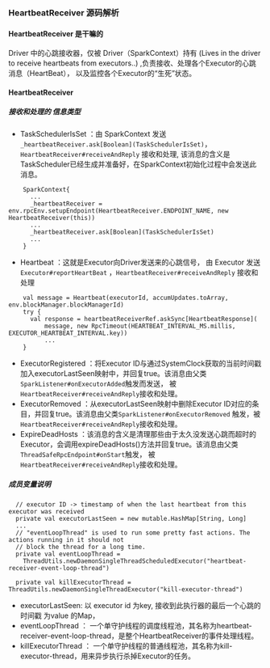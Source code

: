 ### HeartbeatReceiver 源码解析

#### HeartbeatReceiver 是干嘛的
 Driver 中的心跳接收器，仅被 Driver（SparkContext）持有 (Lives in the driver to receive heartbeats from executors..) ,负责接收、处理各个Executor的心跳消息（HeartBeat），
 以及监控各个Executor的“生死”状态。
 

#### HeartbeatReceiver 


##### 接收和处理的 信息类型
- TaskSchedulerIsSet ：由 SparkContext 发送``` _heartbeatReceiver.ask[Boolean](TaskSchedulerIsSet)```，```HeartbeatReceiver#receiveAndReply``` 接收和处理,
  该消息的含义是TaskScheduler已经生成并准备好，在SparkContext初始化过程中会发送此消息。
  
```
    SparkContext{
      ...
      _heartbeatReceiver = env.rpcEnv.setupEndpoint(HeartbeatReceiver.ENDPOINT_NAME, new HeartbeatReceiver(this))
      ...
      _heartbeatReceiver.ask[Boolean](TaskSchedulerIsSet)
      ...
    }
```
- Heartbeat ：这就是Executor向Driver发送来的心跳信号，
  由 Executor 发送```Executor#reportHeartBeat``` ，```HeartbeatReceiver#receiveAndReply``` 接收和处理
```
    val message = Heartbeat(executorId, accumUpdates.toArray, env.blockManager.blockManagerId)
    try {
      val response = heartbeatReceiverRef.askSync[HeartbeatResponse](
          message, new RpcTimeout(HEARTBEAT_INTERVAL_MS.millis, EXECUTOR_HEARTBEAT_INTERVAL.key))
          ... 
    }
```
  
- ExecutorRegistered ：将Executor ID与通过SystemClock获取的当前时间戳加入executorLastSeen映射中，并回复true。该消息由父类```SparkListener#onExecutorAdded```触发而发送，
  被```HeartbeatReceiver#receiveAndReply```接收和处理。
- ExecutorRemoved  ：从executorLastSeen映射中删除Executor ID对应的条目，并回复true。该消息由父类```SparkListener#onExecutorRemoved``` 触发，被```HeartbeatReceiver#receiveAndReply```接收和处理。
- ExpireDeadHosts ：该消息的含义是清理那些由于太久没发送心跳而超时的Executor，会调用expireDeadHosts()方法并回复true。该消息由父类```ThreadSafeRpcEndpoint#onStart```触发，
  被```HeartbeatReceiver#receiveAndReply```接收和处理。
 

 



 


##### 成员变量说明

```
  // executor ID -> timestamp of when the last heartbeat from this executor was received
  private val executorLastSeen = new mutable.HashMap[String, Long]
  ...
  // "eventLoopThread" is used to run some pretty fast actions. The actions running in it should not
  // block the thread for a long time.
  private val eventLoopThread =
    ThreadUtils.newDaemonSingleThreadScheduledExecutor("heartbeat-receiver-event-loop-thread")

  private val killExecutorThread = ThreadUtils.newDaemonSingleThreadExecutor("kill-executor-thread")

```
- executorLastSeen: 以 executor id 为key, 接收到此执行器的最后一个心跳的时间戳 为value 的Map，
- eventLoopThread ： 一个单守护线程的调度线程池，其名称为heartbeat-receiver-event-loop-thread，是整个HeartbeatReceiver的事件处理线程。
- killExecutorThread ： 一个单守护线程的普通线程池，其名称为kill-executor-thread，用来异步执行杀掉Executor的任务。















